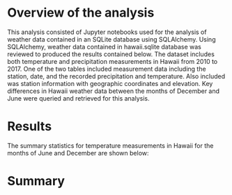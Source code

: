 # Overview of the analysis
This analysis consisted of Jupyter notebooks used for the analysis of weather data contained in an SQLite database using SQLAlchemy. Using SQLAlchemy, weather data contained in hawaii.sqlite database was reviewed to produced the results contained below. The dataset includes both temperature and precipitation measurements in Hawaii from 2010 to 2017. One of the two tables included measurement data including the station, date, and the recorded precipitation and temperature. Also included was station information with geographic coordinates and elevation. Key differences in Hawaii weather data between the months of December and June were queried and retrieved for this analysis.

# Results
The summary statistics for temperature measurements in Hawaii for the months of June and December are shown below:


# Summary

